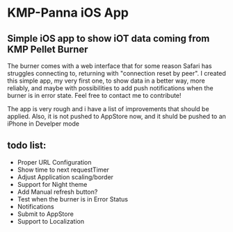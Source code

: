 # KMP-Panna iOS App
## Simple iOS app to show iOT data coming from KMP Pellet Burner

The burner comes with a web interface that for some reason Safari has struggles connecting to, returning with "connection reset by peer".
I created this simple app, my very first one, to show data in a better way, more reliably, and maybe with possibilities to add push notifications when the burner is in error state.
Feel free to contact me to contribute!

The app is very rough and i have a list of improvements that should be applied.
Also, it is not pushed to AppStore now, and it shuld be pushed to an iPhone in Develper mode

## todo list:

- Proper URL Configuration
- Show time to next requestTimer
- Adjust Application scaling/border
- Support for Night theme
- Add Manual refresh button?
- Test when the burner is in Error Status
- Notifications
- Submit to AppStore
- Support to Localization

